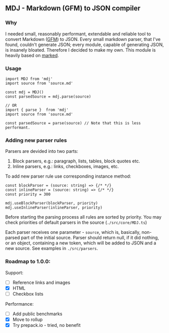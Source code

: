## MDJ - Markdown (GFM) to JSON compiler

### Why
I needed small, reasonably performant, extendable and reliable tool to convert Markdown ([GFM](https://guides.github.com/features/mastering-markdown/)) to JSON. Every small markdown parser, that I've found, couldn't generate JSON; every module, capable of generating JSON, is insanely bloated. Therefore I decided to make my own. This module is heavily based on [marked](https://github.com/chjj/marked/).

### Usage
```
import MDJ from 'mdj'
import source from 'source.md'

const mdj = MDJ()
const parsedSource = mdj.parse(source)

// OR
import { parse }  from 'mdj'
import source from 'source.md'

const parsedSource = parse(source) // Note that this is less performant.
```

### Adding new parser rules
Parsers are devided into two parts:
1. Block parsers, e.g.: paragraph, lists, tables, block quotes etc.
2. Inline parsers, e.g.: links, checkboxes, images, etc.

To add new parser rule use corresponding instance method:

```
const blockParser = (source: string) => {/* */}
const inlineParser = (source: string) => {/* */}
const priority = 300

mdj.useBlockParser(blockParser, priority)
mdj.useInlineParser(inlineParser, priority)
```

Before starting the parsing process all rules are sorted by priority. You may check priorities of default parsers in the source (`./src/core/MDJ.ts`)

Each parser receives one parameter - `source`, which is, basically, non-parsed part of the initial source. Parser should return null, if it did nothing, or an object, containing a new token, which will be added to JSON and a new source. See examples in `./src/parsers`.

### Roadmap to 1.0.0:
Support:
* [ ] Reference links and images
* [x] HTML
* [ ] Checkbox lists

Performance:
* [ ] Add public benchmarks
* [x] Move to rollup
* [x] Try prepack.io - tried, no benefit
